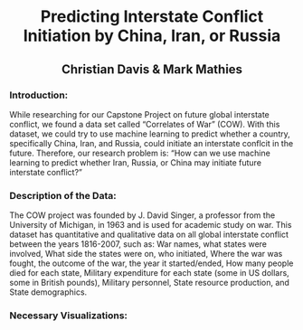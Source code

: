 <h1 align="center">Predicting Interstate Conflict Initiation by China, Iran, or Russia</h1>
<h2 align="center">Christian Davis & Mark Mathies</h2>

<h3>Introduction:</h3>
<p>While researching for our Capstone Project on future global interstate conflict, we found a data set called “Correlates of War” (COW). With this dataset, we could try to use machine learning to predict whether a country, specifically China, Iran, and Russia, could initiate an interstate conflcit in the future. Therefore, our research problem is: “How can we use machine learning to predict whether Iran, Russia, or China may initiate future interstate conflict?”</p>

<h3>Description of the Data:</h3>
<p>The COW project was founded by J. David Singer, a professor from the University of Michigan, in 1963 and is used for academic study on war. This dataset has quantitative and qualitative data on all global interstate conflict between the years 1816-2007, such as: War names, what states were involved, What side the states were on, who initiated, Where the war was fought, the outcome of the war, the year it started/ended, How many people died for each state, Military expenditure for each state (some in US dollars, some in British pounds), Military personnel, State resource production, and State demographics.</p>

<h3>Necessary Visualizations:</h3>
